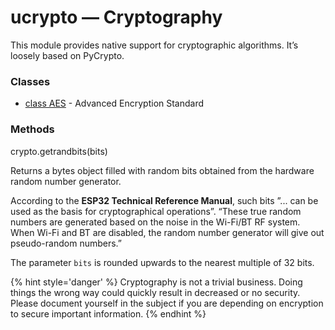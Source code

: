 # ucrypto — Cryptography
This module provides native support for cryptographic algorithms. It’s loosely based on PyCrypto.

### Classes
- [class AES](chapter/firmwareapi/pycom/aes.md) - Advanced Encryption Standard
### Methods

<function>crypto.getrandbits(bits)</function>

Returns a bytes object filled with random bits obtained from the hardware random number generator.

According to the **ESP32 Technical Reference Manual**, such bits ”... can be used as the basis for cryptographical operations”. “These true random numbers are generated based on the noise in the Wi-Fi/BT RF system. When Wi-Fi and BT are disabled, the random number generator will give out pseudo-random numbers.”

The parameter ``bits`` is rounded upwards to the nearest multiple of 32 bits.

{% hint style='danger' %}
Cryptography is not a trivial business. Doing things the wrong way could quickly result in decreased or no security. Please document yourself in the subject if you are depending on encryption to secure important information.
{% endhint %}
